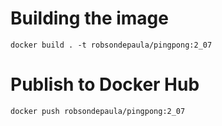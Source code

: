 # Building the image
```
docker build . -t robsondepaula/pingpong:2_07
```
# Publish to Docker Hub
```
docker push robsondepaula/pingpong:2_07
```
